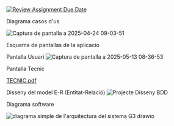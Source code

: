 [![Review Assignment Due Date](https://classroom.github.com/assets/deadline-readme-button-22041afd0340ce965d47ae6ef1cefeee28c7c493a6346c4f15d667ab976d596c.svg)](https://classroom.github.com/a/Oi3CGk0x)

Diagrama casos d'us

![Captura de pantalla a 2025-04-24 09-03-51](https://github.com/user-attachments/assets/6a05a830-77f0-4f1f-9a40-98b518543efd)

Esquema de pantallas de la aplicacio

Pantalla Usuari
![Captura de pantalla a 2025-05-13 08-36-53](https://github.com/user-attachments/assets/99405531-6581-43f7-9052-60ff79c5ae76)

Pantalla Tecnic

[TECNIC.pdf](https://github.com/user-attachments/files/20212953/TECNIC.pdf)


Disseny del model E-R (Entitat-Relació)
![Projecte Disseny BDD](https://github.com/user-attachments/assets/c2c3f180-1925-4b8d-90b6-79033eb2db59)



Diagrama software

![diagrama simple de l'arquitectura del sistema G3 drawio](https://github.com/user-attachments/assets/74df1998-d715-4a9e-b554-9d3847ba0914)

